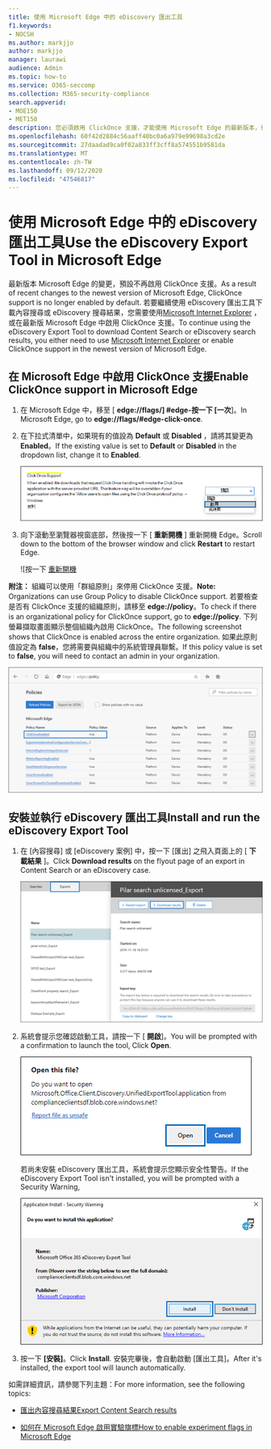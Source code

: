 ```yaml
---
title: 使用 Microsoft Edge 中的 eDiscovery 匯出工具
f1.keywords:
- NOCSH
ms.author: markjjo
author: markjjo
manager: laurawi
audience: Admin
ms.topic: how-to
ms.service: O365-seccomp
ms.collection: M365-security-compliance
search.appverid:
- MOE150
- MET150
description: 您必須啟用 ClickOnce 支援，才能使用 Microsoft Edge 的最新版本，從 [安全性與合規性中心] 中的內容搜尋和 eDiscovery 下載搜尋結果。
ms.openlocfilehash: 60f42d2884c56aaff40bc0a6a979e99698a3cd2e
ms.sourcegitcommit: 27daadad9ca0f02a833ff3cff8a574551b9581da
ms.translationtype: MT
ms.contentlocale: zh-TW
ms.lasthandoff: 09/12/2020
ms.locfileid: "47546817"
---
```

# <a name="use-the-ediscovery-export-tool-in-microsoft-edge"></a><span data-ttu-id="42c69-103">使用 Microsoft Edge 中的 eDiscovery 匯出工具</span><span class="sxs-lookup"><span data-stu-id="42c69-103">Use the eDiscovery Export Tool in Microsoft Edge</span></span>

<span data-ttu-id="42c69-104">最新版本 Microsoft Edge 的變更，預設不再啟用 ClickOnce 支援。</span><span class="sxs-lookup"><span data-stu-id="42c69-104">As a result of recent changes to the newest version of Microsoft Edge, ClickOnce support is no longer enabled by default.</span></span> <span data-ttu-id="42c69-105">若要繼續使用 eDiscovery 匯出工具下載內容搜尋或 eDiscovery 搜尋結果，您需要使用[Microsoft Internet Explorer](https://support.microsoft.com/help/17621/internet-explorer-downloads) ，或在最新版 Microsoft Edge 中啟用 ClickOnce 支援。</span><span class="sxs-lookup"><span data-stu-id="42c69-105">To continue using the eDiscovery Export Tool to download Content Search or eDiscovery search results, you either need to use [Microsoft Internet Explorer](https://support.microsoft.com/help/17621/internet-explorer-downloads) or enable ClickOnce support in the newest version of Microsoft Edge.</span></span>

## <a name="enable-clickonce-support-in-microsoft-edge"></a><span data-ttu-id="42c69-106">在 Microsoft Edge 中啟用 ClickOnce 支援</span><span class="sxs-lookup"><span data-stu-id="42c69-106">Enable ClickOnce support in Microsoft Edge</span></span>

1. <span data-ttu-id="42c69-107">在 Microsoft Edge 中，移至 [ **edge://flags/] #edge-按一下 [一次**]。</span><span class="sxs-lookup"><span data-stu-id="42c69-107">In Microsoft Edge, go to **edge://flags/#edge-click-once**.</span></span>

2. <span data-ttu-id="42c69-108">在下拉式清單中，如果現有的值設為 **Default** 或 **Disabled** ，請將其變更為 **Enabled**。</span><span class="sxs-lookup"><span data-stu-id="42c69-108">If the existing value is set to **Default** or **Disabled** in the dropdown list, change it to **Enabled**.</span></span>

   ![從下拉式清單中選取 [啟用]](../media/ClickOnceimage1.png)

3. <span data-ttu-id="42c69-110">向下滾動至瀏覽器視窗底部，然後按一下 [ **重新開機** ] 重新開機 Edge。</span><span class="sxs-lookup"><span data-stu-id="42c69-110">Scroll down to the bottom of the browser window and click **Restart** to restart Edge.</span></span>

   ![按一下 [重新開機](../media/ClickOnceimage2.png)

<span data-ttu-id="42c69-112">**附注：** 組織可以使用「群組原則」來停用 ClickOnce 支援。</span><span class="sxs-lookup"><span data-stu-id="42c69-112">**Note:** Organizations can use Group Policy to disable ClickOnce support.</span></span> <span data-ttu-id="42c69-113">若要檢查是否有 ClickOnce 支援的組織原則，請移至 **edge://policy**。</span><span class="sxs-lookup"><span data-stu-id="42c69-113">To check if there is an organizational policy for ClickOnce support, go to **edge://policy**.</span></span> <span data-ttu-id="42c69-114">下列螢幕擷取畫面顯示整個組織內啟用 ClickOnce。</span><span class="sxs-lookup"><span data-stu-id="42c69-114">The following screenshot shows that ClickOnce is enabled across the entire organization.</span></span> <span data-ttu-id="42c69-115">如果此原則值設定為 **false**，您將需要與組織中的系統管理員聯繫。</span><span class="sxs-lookup"><span data-stu-id="42c69-115">If this policy value is set to **false**, you will need to contact an admin in your organization.</span></span>

![Edge 組織原則的清單](../media/ClickOnceimage3.png)

## <a name="install-and-run-the-ediscovery-export-tool"></a><span data-ttu-id="42c69-117">安裝並執行 eDiscovery 匯出工具</span><span class="sxs-lookup"><span data-stu-id="42c69-117">Install and run the eDiscovery Export Tool</span></span>

1. <span data-ttu-id="42c69-118">在 [內容搜尋] 或 [eDiscovery 案例] 中，按一下 [匯出] 之飛入頁面上的 [ **下載結果** ]。</span><span class="sxs-lookup"><span data-stu-id="42c69-118">Click **Download results** on the flyout page of an export in Content Search or an eDiscovery case.</span></span>

   ![按一下彈出頁面上的 [下載結果] 以下載搜尋結果](../media/ClickOnceExport1.png)

2. <span data-ttu-id="42c69-120">系統會提示您確認啟動工具，請按一下 [ **開啟**]。</span><span class="sxs-lookup"><span data-stu-id="42c69-120">You will be prompted with a confirmation to launch the tool, Click **Open**.</span></span>

   ![按一下 [開啟] 以啟動 eDiscovery 匯出工具](../media/ClickOnceimage4.png)

   <span data-ttu-id="42c69-122">若尚未安裝 eDiscovery 匯出工具，系統會提示您顯示安全性警告。</span><span class="sxs-lookup"><span data-stu-id="42c69-122">If the eDiscovery Export Tool isn't installed, you will be prompted with a Security Warning,</span></span> 

   ![按一下 [安裝] 以安裝 eDiscovery 匯出工具](../media/ClickOnceimage5.png)

3. <span data-ttu-id="42c69-124">按一下 **[安裝]**。</span><span class="sxs-lookup"><span data-stu-id="42c69-124">Click **Install**.</span></span> <span data-ttu-id="42c69-125">安裝完畢後，會自動啟動 [匯出工具]。</span><span class="sxs-lookup"><span data-stu-id="42c69-125">After it's installed, the export tool will launch automatically.</span></span>

<span data-ttu-id="42c69-126">如需詳細資訊，請參閱下列主題：</span><span class="sxs-lookup"><span data-stu-id="42c69-126">For more information, see the following topics:</span></span>

- [<span data-ttu-id="42c69-127">匯出內容搜尋結果</span><span class="sxs-lookup"><span data-stu-id="42c69-127">Export Content Search results</span></span>](export-search-results.md)

- [<span data-ttu-id="42c69-128">如何在 Microsoft Edge 啟用實驗旗標</span><span class="sxs-lookup"><span data-stu-id="42c69-128">How to enable experiment flags in Microsoft Edge</span></span>](https://microsoftedgesupport.microsoft.com/hc/articles/360034075294-How-to-enable-experiment-flags-in-Microsoft-Edge-Insider-channels)
